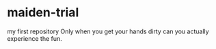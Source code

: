 # maiden-trial
my first repository
 Only when you get your hands dirty can you actually experience the fun. 

